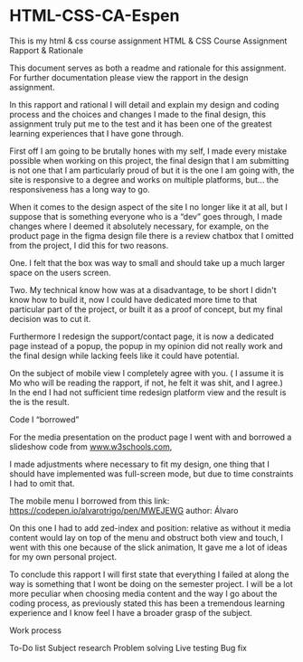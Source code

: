 # HTML-CSS-CA-Espen
This is my html &amp; css course assignment
HTML & CSS Course Assignment  
Rapport & Rationale 

This document serves as both a readme and rationale for this assignment.
For further documentation please view the rapport in the design assignment.


In this rapport and rational I will detail and explain my design and coding process and the choices and changes I made to the final design, this assignment truly put me to the test and it has been one of the greatest learning experiences that I have gone through. 

First off I am going to be brutally hones with my self, I made every mistake possible when working on this project, the final design that I am submitting is not one that I am particularly proud of but it is the one I am going with, the site is responsive to a degree and works on multiple platforms, but... the responsiveness has a long way to go.

When it comes to the design aspect of the site I no longer like it at all, but I suppose that is something everyone who is a “dev” goes through, I made changes where I deemed it absolutely necessary, for example, on the product page in the figma design file there is a review chatbox that I omitted from the project, I did this for two reasons. 

One. I felt that the box was way to small and should take up a much larger space on the users screen.   




Two. My technical know how was at a disadvantage, to be short I didn't know how to build it, now I could have dedicated more time to that particular part of the project, or built it as a proof of concept, but my final decision was to cut it.

Furthermore I redesign the support/contact page, it is now a dedicated page instead of a popup, the popup in my opinion did not really work and the final design while lacking feels like it could have potential.

On the subject of mobile view I completely agree with you. 
( I assume it is Mo who will be reading the rapport, if not, he felt it was shit, and I agree.)   
In the end I had not sufficient time redesign platform view and the result is the is the result.

Code I “borrowed”

For the media presentation on the product page I went with and borrowed a slideshow code from www.w3schools.com, 

I made adjustments where necessary to fit my design, one thing that I should have implemented was full-screen mode, but due to time constraints I had to omit that.

The mobile menu I borrowed from this link: https://codepen.io/alvarotrigo/pen/MWEJEWG
author: Álvaro

On this one I had to add zed-index and position: relative as without it media content would lay on top of the menu and obstruct both view and touch, I went with this one because of the slick animation, It gave me a lot of ideas for my own personal project.



To conclude this rapport I will first state that everything I failed at along the way is something that I wont be doing on the semester project. I will be a lot more peculiar when choosing media content and the way I go about the coding process, as previously stated this has been a tremendous learning experience and I know feel I have a broader grasp of the subject.



Work process 


To-Do list
Subject research 
Problem solving
Live testing
Bug fix
